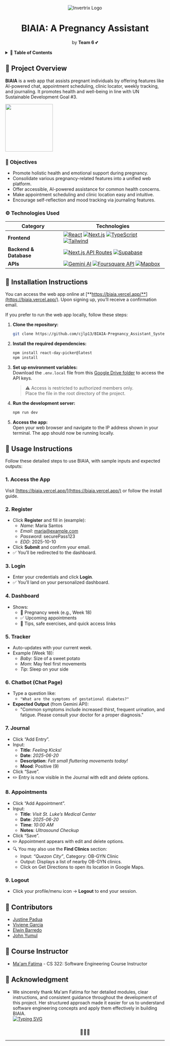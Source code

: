 <p align="center"><img src="https://github.com/cjlp13/BIAIA-Pregnancy_Assistant_System/blob/main/public/biaia-light.svg" alt="Invertrix Logo"></p>
<h1 align="center">BIAIA: A Pregnancy Assistant</h1>
<p align="center">by <strong>Team 6</strong> 💕</p>

<details>
  <summary><strong>📖 Table of Contents</strong></summary>

1. [Project Overview](#-project-overview)
   - [Objectives](#-objectives)
   - [Technologies Used](#-technologies-used)
2. [Installation Instructions](#-installation-instructions)
3. [Usage Instructions](#-usage-instructions)
4. [Contributors](#-contributors)
5. [Course Instructor](#-course-instructor)
6. [Acknowledgment](#-acknowledgment)

</details>


## 🌸 Project Overview
**BIAIA** is a web app that assists pregnant individuals by offering features like AI-powered chat, appointment scheduling, clinic locator, weekly tracking, and journaling. It promotes health and well-being in line with UN Sustainable Development Goal #3.

<img src = "https://github.com/cjlp13/BIAIA-Pregnancy_Assistant_System/blob/main/public/Sustainable_Development_Goal_03GoodHealth.svg.png" width=150px height=150px>


### 🎯 Objectives  
- Promote holistic health and emotional support during pregnancy.  
- Consolidate various pregnancy-related features into a unified web platform.  
- Offer accessible, AI-powered assistance for common health concerns.  
- Make appointment scheduling and clinic location easy and intuitive.  
- Encourage self-reflection and mood tracking via journaling features.

### ⚙ Technologies Used

| Category              | Technologies                                                                                                                                                   |
|-----------------------|----------------------------------------------------------------------------------------------------------------------------------------------------------------|
| **Frontend**          | [![React][react]][react-url] [![Next.js][next]][next-url] [![TypeScript][ts]][ts-url] [![Tailwind][tailwind]][tailwind-url]                                   |
| **Backend & Database**| [![Next.js API Routes][api]][api-url] [![Supabase][supabase]][supabase-url]                                                                                |
| **APIs**              | [![Gemini AI][gemini]][gemini-url] [![Foursquare API][foursquare]][foursquare-url] [![Mapbox][mapbox]][mapbox-url]             |

##  🌸 Installation Instructions

You can access the web app online at [**https://biaia.vercel.app/**](https://biaia.vercel.app/). Upon signing up, you’ll receive a confirmation email.

If you prefer to run the web app locally, follow these steps:

1. **Clone the repository:**

    ```bash
    git clone https://github.com/cjlp13/BIAIA-Pregnancy_Assistant_System
    ```

2. **Install the required dependencies:**

    ```bash
    npm install react-day-picker@latest
    npm install
    ```

3. **Set up environment variables:**  
   Download the `.env.local` file from this [Google Drive folder](https://drive.google.com/drive/folders/1ecKKWvv0CaN3ee86KD6KzQSfBND3tuLs) to access the API keys.  
   > ⚠️ Access is restricted to authorized members only.  
   Place the file in the root directory of the project.

4. **Run the development server:**

    ```bash
    npm run dev
    ```

5. **Access the app:**  
   Open your web browser and navigate to the IP address shown in your terminal. The app should now be running locally.

## 🌸 Usage Instructions

Follow these detailed steps to use BIAIA, with sample inputs and expected outputs:
### 1. **Access the App**  
Visit [https://biaia.vercel.app/](https://biaia.vercel.app/) or follow the install guide.

### 2. **Register**  
- Click **Register** and fill in (example):  
  - *Name*: Maria Santos  
  - *Email*: maria@example.com  
  - *Password*: securePass123  
  - *EDD*: 2025-10-10  
- Click **Submit** and confirm your email.  
- ✅ You’ll be redirected to the dashboard.

### 3. **Login**  
- Enter your credentials and click **Login**.  
- ✅ You’ll land on your personalized dashboard.

### 4. **Dashboard**  
- Shows:  
  - 🍼 Pregnancy week (e.g., Week 18)  
  - ✅ Upcoming appointments  
  - 🧘 Tips, safe exercises, and quick access links

### 5. **Tracker**  
- Auto-updates with your current week.  
- Example (Week 18):  
  - *Baby*: Size of a sweet potato  
  - *Mom*: May feel first movements  
  - *Tip*: Sleep on your side

### 6. **Chatbot (Chat Page)**  
- Type a question like:  
  - `"What are the symptoms of gestational diabetes?"`  
- **Expected Output** (from Gemini API):  
  - "Common symptoms include increased thirst, frequent urination, and fatigue. Please consult your doctor for a proper diagnosis."

### 7. **Journal**  
- Click “Add Entry”.  
- Input:  
  - **Title**: *Feeling Kicks!*
  - **Date**: *2025-06-20* 
  - **Description**: *Felt small fluttering movements today!*  
  - **Mood**: Positive (9)  
- Click “Save”.  
- ✏️ Entry is now visible in the Journal with edit and delete options.

### 8. **Appointments**  
- Click “Add Appointment”.  
- Input:  
  - **Title**: *Visit St. Luke’s Medical Center*
  - **Date**: *2025-06-20* 
  - **Time**: *10:00 AM*   
  - **Notes**: *Ultrasound Checkup*  
- Click “Save”.  
- ✏️ Appointment appears with edit and delete options.
- 🔍 You may also use the **Find Clinics** section:  
  - Input: *“Quezon City”*, Category: OB-GYN Clinic
  - Output: Displays a list of nearby OB-GYN clinics.
  - Click on Get Directions to open its location in Google Maps.

### 9. **Logout**  
- Click your profile/menu icon → **Logout** to end your session.

## 🌸 Contributors
* [Justine Padua](https://github.com/cjlp13) 
* [Viviene Garcia](https://github.com/VivieneGarcia)  
* [Elwin Barredo](https://github.com/elwintheDEVisor) 
* [John Yumul](https://github.com/John-Yumul)  

## 🌸 Course Instructor 
* [Ma'am Fatima](https://github.com/marieemoiselle) - CS 322: Software Engineering Course Instructor
  
## 🌸 Acknowledgment
* We sincerely thank Ma'am Fatima for her detailed modules, clear instructions, and consistent guidance throughout the development of this project. Her structured approach made it easier for us to understand software engineering concepts and apply them effectively in building BIAIA.  
<a href="https://git.io/typing-svg"><img src="https://readme-typing-svg.herokuapp.com?font=Poppins&weight=900&size=19&pause=1000&color=F655A6&width=435&lines=Thank+you!+%F0%9F%8C%B7%F0%9F%8C%B7%F0%9F%8C%B7" alt="Typing SVG" /></a>


<h3 align="center">🌸🌸🌸</h3>

[react]: https://img.shields.io/badge/React-61DAFB?style=for-the-badge&logo=react&logoColor=black  
[react-url]: https://reactjs.org/  

[next]: https://img.shields.io/badge/Next.js-000000?style=for-the-badge&logo=nextdotjs&logoColor=white  
[next-url]: https://nextjs.org/  

[ts]: https://img.shields.io/badge/TypeScript-3178C6?style=for-the-badge&logo=typescript&logoColor=white  
[ts-url]: https://www.typescriptlang.org/  

[tailwind]: https://img.shields.io/badge/Tailwind_CSS-06B6D4?style=for-the-badge&logo=tailwind-css&logoColor=white  
[tailwind-url]: https://tailwindcss.com/  

[api]: https://img.shields.io/badge/Next.js_API-000000?style=for-the-badge&logo=nextdotjs&logoColor=white  
[api-url]: https://nextjs.org/docs/api-routes/introduction  

[supabase]: https://img.shields.io/badge/Supabase-3ECF8E?style=for-the-badge&logo=supabase&logoColor=white  
[supabase-url]: https://supabase.com/  

[gemini]: https://img.shields.io/badge/Gemini_AI-4285F4?style=for-the-badge&logo=google&logoColor=white  
[gemini-url]: https://deepmind.google/technologies/gemini/  

[foursquare]: https://img.shields.io/badge/Foursquare-FA4778?style=for-the-badge&logo=foursquare&logoColor=white  
[foursquare-url]: https://developer.foursquare.com/  

[mapbox]: https://img.shields.io/badge/Mapbox-4264FB?style=for-the-badge&logo=mapbox&logoColor=white  
[mapbox-url]: https://www.mapbox.com/

---



